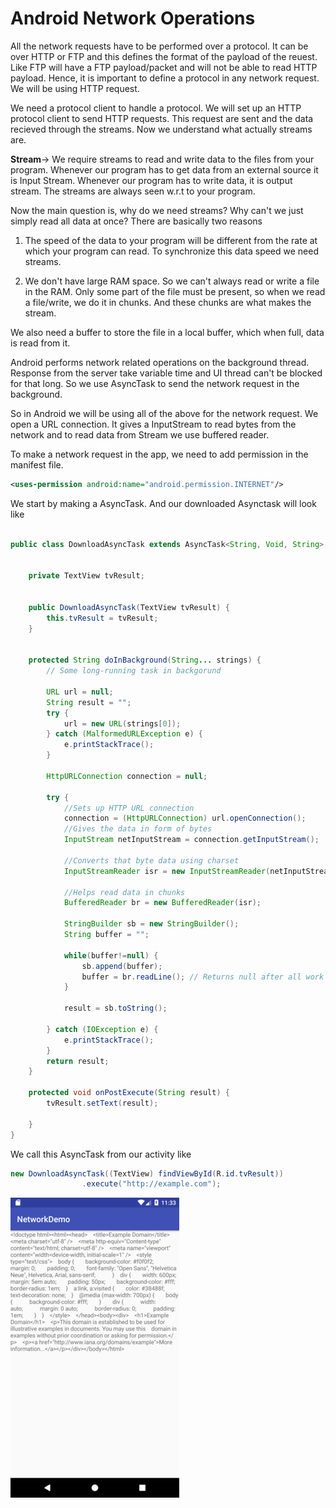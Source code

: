 # Android Network Operations



All the network requests have to be performed over a protocol. It can be over HTTP or FTP and this defines the format of the payload of the reuest. Like FTP will have a FTP payload/packet and will not be able to read HTTP payload. Hence, it is important to define a protocol in any network request. We will be using HTTP request.

We need a protocol client to handle a protocol. We will set up an HTTP protocol client to send HTTP requests. This request are sent and the data recieved through the streams.
Now we understand what actually streams are.

**Stream**-> We require streams to read and write data to the files from your program. Whenever our program has to get data from an external source it is Input Stream. Whenever our program has to write data, it is output stream. The streams are always seen w.r.t to your program.

Now the main question is, why do we need streams? Why can't we just simply read all data at once?
There are basically two reasons
1. The speed of the data to your program will be different from the rate at which your program can read. To synchronize this data speed we need streams.

2. We don't have large RAM space. So we can't always read or write a file in the RAM. Only some part of the file must be present, so when we read a file/write, we do it in chunks. And these chunks are what makes the stream.

We also need a buffer to store the file in a local buffer, which when full, data is read from it.

Android performs network related operations on the background thread. Response from the server take variable time and UI thread can't be blocked for that long. So we use AsyncTask to send the network request in the background.

So in Android we will be using all of the above for the network request. We open a URL connection. It gives a InputStream to read bytes from the network and to read data from Stream we use buffered reader.

To make a network request in the app, we need to add permission in the manifest file.
```xml
<uses-permission android:name="android.permission.INTERNET"/>
```
We start by making a AsyncTask. And our downloaded Asynctask will look like
```java

public class DownloadAsyncTask extends AsyncTask<String, Void, String> {


    private TextView tvResult;


    public DownloadAsyncTask(TextView tvResult) {
        this.tvResult = tvResult;
    }


    protected String doInBackground(String... strings) {
        // Some long-running task in backgorund

        URL url = null;
        String result = "";
        try {
            url = new URL(strings[0]);
        } catch (MalformedURLException e) {
            e.printStackTrace();
        }

        HttpURLConnection connection = null;

        try {
            //Sets up HTTP URL connection
            connection = (HttpURLConnection) url.openConnection();
            //Gives the data in form of bytes
            InputStream netInputStream = connection.getInputStream();

            //Converts that byte data using charset
            InputStreamReader isr = new InputStreamReader(netInputStream);

            //Helps read data in chunks
            BufferedReader br = new BufferedReader(isr);

            StringBuilder sb = new StringBuilder();
            String buffer = "";

            while(buffer!=null) {
                sb.append(buffer);
                buffer = br.readLine(); // Returns null after all work
            }

            result = sb.toString();

        } catch (IOException e) {
            e.printStackTrace();
        }
        return result;
    }

    protected void onPostExecute(String result) {
        tvResult.setText(result);

    }
}
```
We call this AsyncTask from our activity like
```java
new DownloadAsyncTask((TextView) findViewById(R.id.tvResult))
                .execute("http://example.com");
```
![](./img/asynDownload.png)
